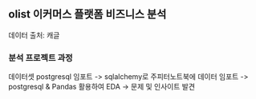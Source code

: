 ## olist 이커머스 플랫폼 비즈니스 분석
데이터 출처: 캐글

### 분석 프로젝트 과정
데이터셋 postgresql 임포트 -> sqlalchemy로 주피터노트북에 데이터 임포트 -> postgresql & Pandas 활용하여 EDA -> 문제 및 인사이트 발견
